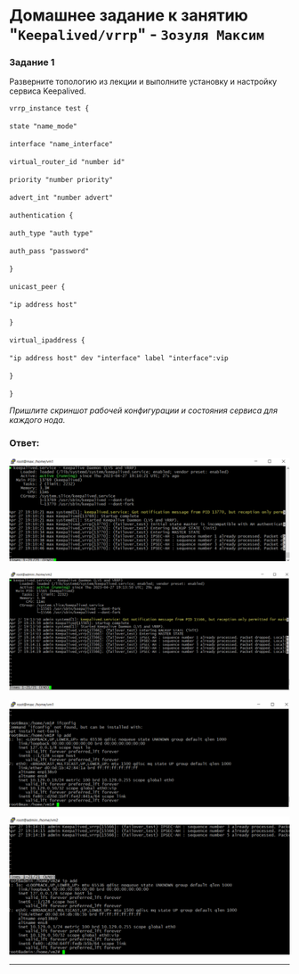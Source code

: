 # Домашнее задание к занятию "`Keepalived/vrrp`" - `Зозуля Максим`
### Задание 1

Разверните топологию из лекции и выполните установку и настройку сервиса Keepalived.

```
vrrp_instance test {

state "name_mode"

interface "name_interface"

virtual_router_id "number id"

priority "number priority"

advert_int "number advert"

authentication {

auth_type "auth type"

auth_pass "password"

}

unicast_peer {

"ip address host"

}

virtual_ipaddress {

"ip address host" dev "interface" label "interface":vip

}

}
```

*Пришлите скриншот рабочей конфигурации и состояния сервиса для каждого нода.*  

### Ответ:  

![Pic1](1.png)  

![Pic2](2.png)  

![Pic3](3.png) 

![Pic4](4.png)

---